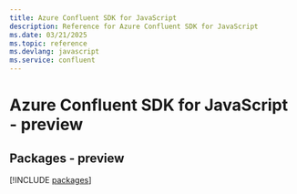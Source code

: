 ```yaml
---
title: Azure Confluent SDK for JavaScript
description: Reference for Azure Confluent SDK for JavaScript
ms.date: 03/21/2025
ms.topic: reference
ms.devlang: javascript
ms.service: confluent
---
```

# Azure Confluent SDK for JavaScript - preview
## Packages - preview
[!INCLUDE [packages](confluent-index.md)]